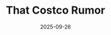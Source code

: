 ---
title: "That Costco Rumor"
description: he speculation about a Costco being built near Sun City Hilton Head (SCHH) has circulated for almost a decade.
date: 2025-09-26
image: /assets/img/costco.jpg
duration: "5:11"
audio_file: /assets/audio/Costco_Rumor.mp3
lightbox: false
---